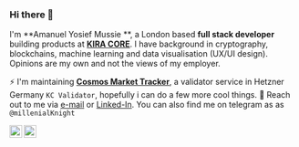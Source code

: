 ### Hi there 👋
I'm **Amanuel Yosief Mussie **, a London based **full stack developer** building products at [**KIRA CORE**](https://kira.network/).
I have background in cryptography, blockchains, machine learning and data visualisation (UX/UI design).
Opinions are my own and not the views of my employer.


⚡ I'm maintaining [**Cosmos Market Tracker**](https://cosmos-cap.com/), a validator service in Hetzner Germany `KC Validator`, hopefully i can do a few more cool things. 
💬 Reach out to me via [e-mail](amenuelmussie@gmail.com) or [Linked-In](https://uk.linkedin.com/in/amanuel-mussie).
You can also find me on telegram as as `@millenialKnight`


<a href="https://twitter.com/amanuel_yosief">
  <img align="left" alt="Abhishek Naidu | Twitter" width="22px" src="https://raw.githubusercontent.com/peterthehan/peterthehan/master/assets/twitter.svg" />
</a>
<a href="https://www.linkedin.com/in/abhisheknaiidu/">
  <img align="left" alt="Abhishek's LinkedIN" width="22px" src="https://raw.githubusercontent.com/peterthehan/peterthehan/master/assets/linkedin.svg" />
</a>

<!--
**AmanuelYosief/AmanuelYosief** is a ✨ _special_ ✨ repository because its `README.md` (this file) appears on your GitHub profile.

Here are some ideas to get you started:

- 🔭 I’m currently working on ...
- 🌱 I’m currently learning ...
- 👯 I’m looking to collaborate on ...
- 🤔 I’m looking for help with ...
- 💬 Ask me about ...
- 📫 How to reach me: ...
- 😄 Pronouns: ...
- ⚡ Fun fact: ...
-->

